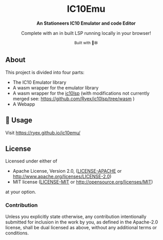 <div align="center">

  <h1>IC10Emu</h1>

  <strong>An Stationeers IC10 Emulator and code Editor</strong>

  <p>
    Complete with an in built LSP running locally in your browser!
  </p>


  <sub>Built with 🦀🕸</sub>
</div>

## About

This project is divided into four parts: 

- The IC10 Emulator library
- A wasm wrapper for the emulator library
- A wasm wrapper for the [ic10lsp](https://github.com/Xandaros/ic10lsp) (with modifications not currently merged see: https://github.com/Ryex/ic10lsp/tree/wasm )
- A Webapp

## 🚴 Usage

Visit https://ryex.github.io/ic10emu/

## License

Licensed under either of

* Apache License, Version 2.0, ([LICENSE-APACHE](LICENSE-APACHE) or http://www.apache.org/licenses/LICENSE-2.0)
* MIT license ([LICENSE-MIT](LICENSE-MIT) or http://opensource.org/licenses/MIT)

at your option.

### Contribution

Unless you explicitly state otherwise, any contribution intentionally
submitted for inclusion in the work by you, as defined in the Apache-2.0
license, shall be dual licensed as above, without any additional terms or
conditions.
